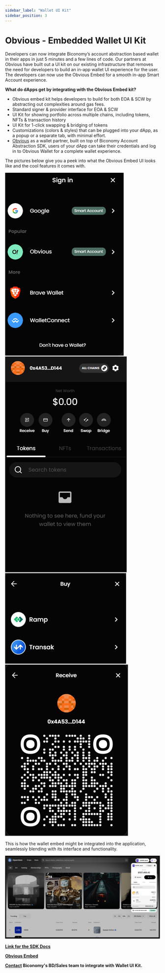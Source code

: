 ```yaml
---
sidebar_label: "Wallet UI Kit"
sidebar_position: 3
---
```


# Obvious - Embedded Wallet UI Kit

Developers can now integrate Biconomy’s account abstraction based wallet in their apps in just 5 minutes and a few lines of code. Our partners at Obvious have built out a UI kit on our existing infrastructure that removes the need for developers to build an in-app wallet UI experience for the user. The developers can now use the Obvious Embed for a smooth in-app Smart Account experience.

**What do dApps get by integrating with the Obvious Embed kit?**

- Obvious embed kit helps developers to build for both EOA & SCW by abstracting out complexities around gas fees.
- Standard signer & provider interface for EOA & SCW
- UI Kit for showing portfolio across multiple chains, including tokens, NFTs & transaction history
- UI Kit for 1-click swapping & bridging of tokens
- Customizations (colors & styles) that can be plugged into your dApp, as a popup or a separate tab, with minimal effort.
- [Obvious](https://www.obvious.technology/) as a wallet partner, built on top of Biconomy Account Abstraction SDK, users of your dApp can take their credentials and log in to Obvious Wallet for a complete wallet experience.

The pictures below give you a peek into what the Obvious Embed UI looks like and the cool features it comes with.

![Image 1](./img/image1.png) ![Image2](./img/image2.png) ![Image3](./img/image3.png) ![Image4](./img/image4.png)

This is how the wallet embed might be integrated into the application, seamlessly blending with its interface and functionality.

![Image5](./img/image5.png)

[**Link for the SDK Docs**](https://obvious-embed.vercel.app/docs)

[**Obvious Embed**](https://obvious-embed.vercel.app/)

**[Contact](https://t.me/SarDwi8) Biconomy's BD/Sales team to integrate with Wallet UI Kit.**
